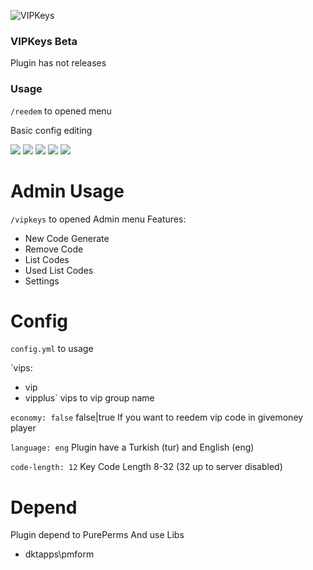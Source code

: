 ![VIPKeys]((https://github.com/LadySara48/VIPKeys/blob/b62aa8e69fdd38cb7e7a267760c7ee5d4e56322f/icon.png?raw=true))

### VIPKeys Beta
Plugin has not releases
### Usage

`/reedem` to opened menu

Basic config editing

[![](https://poggit.pmmp.io/ci.shield/LadySara48/VIPKeys/VIPKeys?style=for-the-badge)](https://poggit.pmmp.io/ci/hearlov/VIPKeys/VIPKeys/~)
[![](https://poggit.pmmp.io/shield.api/VIPKeys?style=for-the-badge)](https://poggit.pmmp.io/ci/hearlov/VIPKeys/VIPKeys/)
[![](https://poggit.pmmp.io/shield.downloads/VIPKeys?style=for-the-badge)](https://poggit.pmmp.io/ci/hearlov/VIPKeys/VIPKeys/)
[![](https://poggit.pmmp.io/shield.downloads.total/VIPKeys?style=for-the-badge)](https://poggit.pmmp.io/ci/hearlov/VIPKeys/VIPKeys/)
[![](https://poggit.pmmp.io/shield.state/VIPKeys?style=for-the-badge)](https://poggit.pmmp.io/ci/hearlov/VIPKeys/VIPKeys/)

# Admin Usage

`/vipkeys` to opened Admin menu
Features:
 - New Code Generate
 - Remove Code
 - List Codes
 - Used List Codes
 - Settings

# Config

`config.yml` to usage

`vips:
  - vip
  - vipplus`
vips to vip group name

`economy: false` false|true
If you want to reedem vip code in givemoney player

`language: eng`
Plugin have a Turkish (tur) and English (eng)

`code-length: 12`
Key Code Length 8-32 (32 up to server disabled)

# Depend
Plugin depend to PurePerms
And use Libs
- dktapps\pmform
